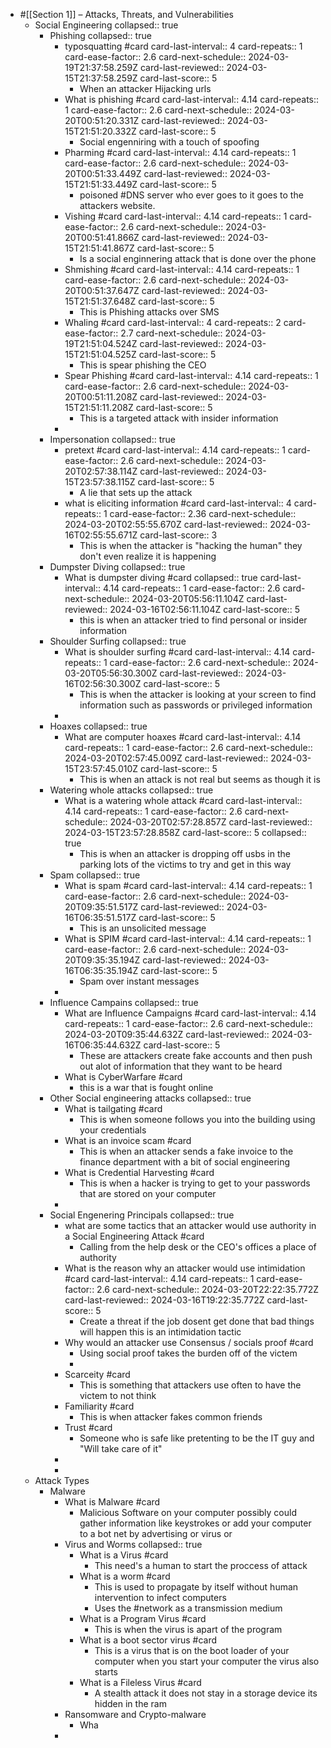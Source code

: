 - #[[Section 1]] – Attacks, Threats, and Vulnerabilities
	- Social Engineering
	  collapsed:: true
		- Phishing
		  collapsed:: true
			- typosquatting #card
			  card-last-interval:: 4
			  card-repeats:: 1
			  card-ease-factor:: 2.6
			  card-next-schedule:: 2024-03-19T21:37:58.259Z
			  card-last-reviewed:: 2024-03-15T21:37:58.259Z
			  card-last-score:: 5
				- When an attacker Hijacking urls
			- What is phishing #card
			  card-last-interval:: 4.14
			  card-repeats:: 1
			  card-ease-factor:: 2.6
			  card-next-schedule:: 2024-03-20T00:51:20.331Z
			  card-last-reviewed:: 2024-03-15T21:51:20.332Z
			  card-last-score:: 5
				- Social engenniring with a touch of spoofing
			- Pharming #card
			  card-last-interval:: 4.14
			  card-repeats:: 1
			  card-ease-factor:: 2.6
			  card-next-schedule:: 2024-03-20T00:51:33.449Z
			  card-last-reviewed:: 2024-03-15T21:51:33.449Z
			  card-last-score:: 5
				- poisoned #DNS server who ever goes to it goes to the attackers website.
			- Vishing #card
			  card-last-interval:: 4.14
			  card-repeats:: 1
			  card-ease-factor:: 2.6
			  card-next-schedule:: 2024-03-20T00:51:41.866Z
			  card-last-reviewed:: 2024-03-15T21:51:41.867Z
			  card-last-score:: 5
				- Is a social enginnering attack that is done over the phone
			- Shmishing #card
			  card-last-interval:: 4.14
			  card-repeats:: 1
			  card-ease-factor:: 2.6
			  card-next-schedule:: 2024-03-20T00:51:37.647Z
			  card-last-reviewed:: 2024-03-15T21:51:37.648Z
			  card-last-score:: 5
				- This is Phishing attacks over SMS
			- Whaling #card
			  card-last-interval:: 4
			  card-repeats:: 2
			  card-ease-factor:: 2.7
			  card-next-schedule:: 2024-03-19T21:51:04.524Z
			  card-last-reviewed:: 2024-03-15T21:51:04.525Z
			  card-last-score:: 5
				- This is spear phishing the CEO
			- Spear Phishing #card
			  card-last-interval:: 4.14
			  card-repeats:: 1
			  card-ease-factor:: 2.6
			  card-next-schedule:: 2024-03-20T00:51:11.208Z
			  card-last-reviewed:: 2024-03-15T21:51:11.208Z
			  card-last-score:: 5
				- This is a targeted attack with insider information
			-
		- Impersonation
		  collapsed:: true
			- pretext #card
			  card-last-interval:: 4.14
			  card-repeats:: 1
			  card-ease-factor:: 2.6
			  card-next-schedule:: 2024-03-20T02:57:38.114Z
			  card-last-reviewed:: 2024-03-15T23:57:38.115Z
			  card-last-score:: 5
				- A lie that sets up the attack
			- what is eliciting information #card
			  card-last-interval:: 4
			  card-repeats:: 1
			  card-ease-factor:: 2.36
			  card-next-schedule:: 2024-03-20T02:55:55.670Z
			  card-last-reviewed:: 2024-03-16T02:55:55.671Z
			  card-last-score:: 3
				- This is when the attacker is "hacking the human" they don't even realize it is happening
		- Dumpster Diving
		  collapsed:: true
			- What is dumpster diving #card
			  collapsed:: true
			  card-last-interval:: 4.14
			  card-repeats:: 1
			  card-ease-factor:: 2.6
			  card-next-schedule:: 2024-03-20T05:56:11.104Z
			  card-last-reviewed:: 2024-03-16T02:56:11.104Z
			  card-last-score:: 5
				- this is when an attacker tried to find personal or insider information
		- Shoulder Surfing
		  collapsed:: true
			- What is shoulder surfing #card
			  card-last-interval:: 4.14
			  card-repeats:: 1
			  card-ease-factor:: 2.6
			  card-next-schedule:: 2024-03-20T05:56:30.300Z
			  card-last-reviewed:: 2024-03-16T02:56:30.300Z
			  card-last-score:: 5
				- This is when the attacker is looking at your screen to find information such as passwords or privileged information
			-
		- Hoaxes
		  collapsed:: true
			- What are computer hoaxes #card
			  card-last-interval:: 4.14
			  card-repeats:: 1
			  card-ease-factor:: 2.6
			  card-next-schedule:: 2024-03-20T02:57:45.009Z
			  card-last-reviewed:: 2024-03-15T23:57:45.010Z
			  card-last-score:: 5
				- This is when an attack is not real but seems as though it is
		- Watering whole attacks
		  collapsed:: true
			- What is a watering whole attack #card
			  card-last-interval:: 4.14
			  card-repeats:: 1
			  card-ease-factor:: 2.6
			  card-next-schedule:: 2024-03-20T02:57:28.857Z
			  card-last-reviewed:: 2024-03-15T23:57:28.858Z
			  card-last-score:: 5
			  collapsed:: true
				- This is when an attacker is dropping off usbs in the parking lots of the victims to try and get in this way
		- Spam
		  collapsed:: true
			- What is spam #card
			  card-last-interval:: 4.14
			  card-repeats:: 1
			  card-ease-factor:: 2.6
			  card-next-schedule:: 2024-03-20T09:35:51.517Z
			  card-last-reviewed:: 2024-03-16T06:35:51.517Z
			  card-last-score:: 5
				- This is an unsolicited message
			- What is SPIM #card
			  card-last-interval:: 4.14
			  card-repeats:: 1
			  card-ease-factor:: 2.6
			  card-next-schedule:: 2024-03-20T09:35:35.194Z
			  card-last-reviewed:: 2024-03-16T06:35:35.194Z
			  card-last-score:: 5
				- Spam over instant messages
			-
		- Influence Campains
		  collapsed:: true
			- What are Influence Campaigns #card
			  card-last-interval:: 4.14
			  card-repeats:: 1
			  card-ease-factor:: 2.6
			  card-next-schedule:: 2024-03-20T09:35:44.632Z
			  card-last-reviewed:: 2024-03-16T06:35:44.632Z
			  card-last-score:: 5
				- These are attackers create fake accounts and then push out alot of information that they want to be heard
			- What is CyberWarfare #card
				- this is a war that is fought online
		- Other Social engineering attacks
		  collapsed:: true
			- What is tailgating #card
				- This is when someone follows you into the building using your credentials
			- What is an invoice scam #card
				- This is when an attacker sends a fake invoice to the finance department with a bit of social engineering
			- What is Credential Harvesting #card
				- This is when a hacker is trying to get to your passwords that are stored on your computer
			-
		- Social Engenering Principals
		  collapsed:: true
			- what are some tactics that an attacker would use authority in a Social Engineering Attack #card
				- Calling from the help desk or the CEO's offices a place of authority
			- What is the reason why an attacker would use intimidation #card
			  card-last-interval:: 4.14
			  card-repeats:: 1
			  card-ease-factor:: 2.6
			  card-next-schedule:: 2024-03-20T22:22:35.772Z
			  card-last-reviewed:: 2024-03-16T19:22:35.772Z
			  card-last-score:: 5
				- Create a threat if the job dosent get done that bad things will happen this is an intimidation tactic
			- Why would an attacker use Consensus / socials proof #card
				- Using social proof takes the burden off of the victem
				-
			- Scarceity #card
				- This is something that attackers use often to have the victem to not think
			- Familiarity #card
				- This is when attacker fakes common friends
			- Trust #card
				- Someone who is safe like pretenting to be the IT guy and "Will take care of it"
			-
			-
	- Attack Types
		- Malware
			- What is Malware #card
				- Malicious Software on your computer possibly could gather information like keystrokes or add your computer to a bot net by advertising or virus or
			- Virus and Worms
			  collapsed:: true
				- What is a Virus #card
					- This need's a human to start the proccess of attack
				- What is a worm #card
					- This is used to propagate by itself without human intervention to infect computers
					- Uses the #network as a transmission medium
				- What is a Program Virus #card
					- This is when the virus is apart of the program
				- What is a boot sector virus #card
					- This is a virus that is on the boot loader of your computer when you start your computer the virus also starts
				- What is a Fileless Virus #card
					- A stealth attack it does not stay in a storage device its hidden in the ram
			- Ransomware and Crypto-malware
				- Wha
			-
